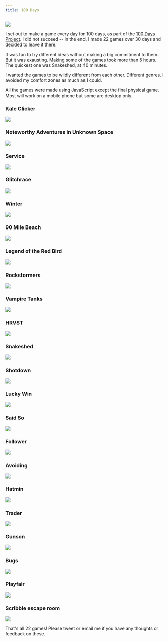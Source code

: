 ```yaml
---
title: 100 Days
---
```


![](/images/2017-06-24-100-days-icon.gif)

I set out to make a game every day for 100 days, as part of the <a target="_blank" href="https://studiorogan.co.nz/100-days-project/">100 Days Project</a>. I did not succeed -- in the end, I made 22 games over 30 days and decided to leave it there.

It was fun to try different ideas without making a big commitment to them. But it was exausting. Making some of the games took more than 5 hours. The quickest one was Snakeshed, at 40 minutes.

I wanted the games to be wildly different from each other. Different genres. I avoided my comfort zones as much as I could.

All the games were made using JavaScript except the final physical game. Most will work on a mobile phone but some are desktop only.

<h3>Kale Clicker</h3>
<p><a class="imagelink" href="/games/kale-clicker/"><img src="/games/kale-clicker/kale-clicker.png"></a></p>
<h3>Noteworthy Adventures in Unknown Space</h3>
<p><a class="imagelink" href="/games/noteworthy-adventures/"><img src="/games/noteworthy-adventures/noteworthy-adventures.png"></a></p>
<h3>Service</h3>
<p><a class="imagelink" href="/games/service/"><img src="/games/service/service.png"></a></p>
<h3>Glitchrace</h3>
<p><a class="imagelink" href="/games/glitchrace/"><img src="/games/glitchrace/glitchrace.png"></a></p>
<h3>Winter</h3>
<p><a class="imagelink" href="/games/winter-in-space/"><img src="/games/winter-in-space/winter-in-space.png"></a></p>
<h3>90 Mile Beach</h3>
<p><a class="imagelink" href="/games/90-mile-beach/"><img src="/games/90-mile-beach/90-mile-beach.png"></a></p>
<h3>Legend of the Red Bird</h3>
<p><a class="imagelink" href="/games/lorb/"><img src="/games/lorb/lorb.png"></a></p>
<h3>Rockstormers</h3>
<p><a class="imagelink" href="/games/rockstormers-1/"><img src="/games/rockstormers-1/rockstormers.png"></a></p>
<h3>Vampire Tanks</h3>
<p><a class="imagelink" href="/games/vampire-tanks/"><img src="/games/vampire-tanks/vampire-tanks.png"></a></p>
<h3>HRVST</h3>
<p><a class="imagelink" href="/games/hrvst/"><img src="/games/hrvst/hrvst.png"></a></p>
<h3>Snakeshed</h3>
<p><a class="imagelink" href="/games/snakeshed/"><img src="/games/snakeshed/snakeshed.png"></a></p>
<h3>Shotdown</h3>
<p><a class="imagelink" href="/games/shotdown/"><img src="/games/shotdown/shotdown.png"></a></p>
<h3>Lucky Win</h3>
<p><a class="imagelink" href="/games/lucky-win/"><img src="/games/lucky-win/lucky-win.png"></a></p>
<h3>Said So</h3>
<p><a class="imagelink" href="/games/said-so/"><img src="/games/said-so/said-so.png"></a></p>
<h3>Follower</h3>
<p><a class="imagelink" href="/games/follower/"><img src="/games/follower/follower.png"></a></p>
<h3>Avoiding</h3>
<p><a class="imagelink" href="/games/avoiding/"><img src="/games/avoiding/avoiding.png"></a></p>
<h3>Hatmin</h3>
<p><a class="imagelink" href="/games/hatmin/"><img src="/games/hatmin/hatmin.png"></a></p>
<h3>Trader</h3>
<p><a class="imagelink" href="/games/trader/"><img src="/games/trader/trader.png"></a></p>
<h3>Gunson</h3>
<p><a class="imagelink" href="/games/gunson/"><img src="/games/gunson/gunson.png"></a></p>
<h3>Bugs</h3>
<p><a class="imagelink" href="/games/bugs-1day/"><img src="/games/bugs-1day/bugs.png"></a></p>
<h3>Playfair</h3>
<p><a class="imagelink" href="/games/playfair/"><img src="/games/playfair/playfair.png"></a></p>
<h3>Scribble escape room</h3>
<p><a class="imagelink" href="/games/scribble/"><img src="/games/scribble/escape-room-1.jpg"></a></p>

That's all 22 games! Please tweet or email me if you have any thoughts or feedback on these.
